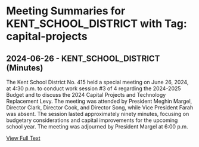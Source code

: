 # Meeting Summaries for KENT_SCHOOL_DISTRICT with Tag: capital-projects

## 2024-06-26 - KENT_SCHOOL_DISTRICT (Minutes)

The Kent School District No. 415 held a special meeting on June 26, 2024, at 4:30 p.m. to conduct work session #3 of 4 regarding the 2024-2025 Budget and to discuss the 2024 Capital Projects and Technology Replacement Levy. The meeting was attended by President Meghin Margel, Director Clark, Director Cook, and Director Song, while Vice President Farah was absent. The session lasted approximately ninety minutes, focusing on budgetary considerations and capital improvements for the upcoming school year. The meeting was adjourned by President Margel at 6:00 p.m.

[View Full Text](https://raw.githubusercontent.com/VoronoiPerspectives/WashingtonStateSchoolBoardExplorer/refs/heads/main/data/countries/usa/states/wa/counties/king/school_boards/kent_school_district/2024/processed/2024-06-26-boardspecialmeetingworksession-minutes.txt)

